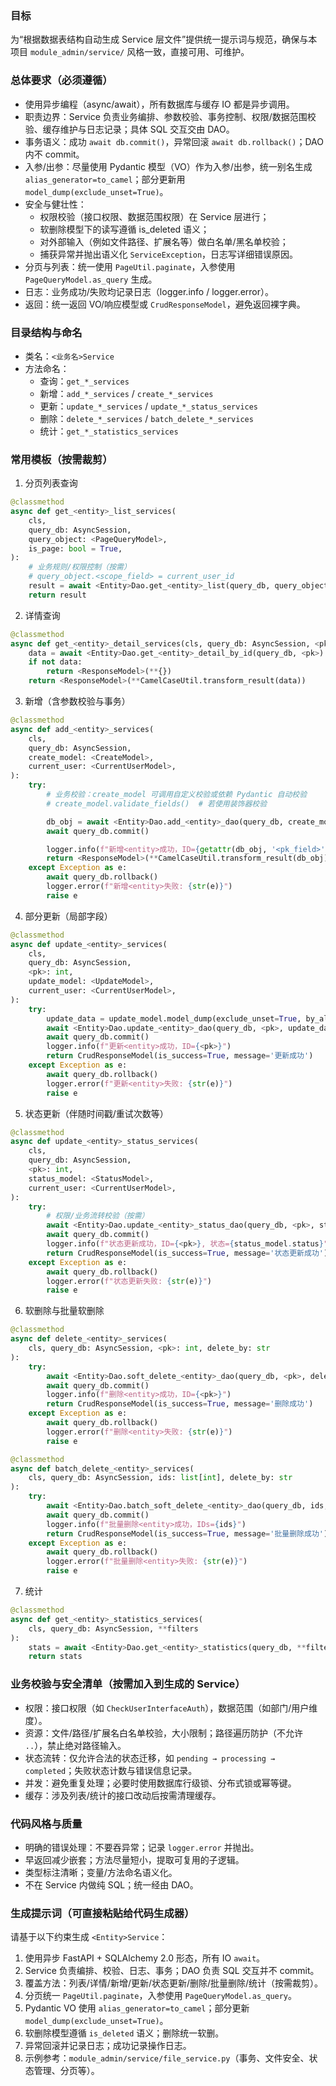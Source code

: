 ### 目标
为“根据数据表结构自动生成 Service 层文件”提供统一提示词与规范，确保与本项目 `module_admin/service/` 风格一致，直接可用、可维护。

### 总体要求（必须遵循）
- 使用异步编程（async/await），所有数据库与缓存 IO 都是异步调用。
- 职责边界：Service 负责业务编排、参数校验、事务控制、权限/数据范围校验、缓存维护与日志记录；具体 SQL 交互交由 DAO。
- 事务语义：成功 `await db.commit()`，异常回滚 `await db.rollback()`；DAO 内不 commit。
- 入参/出参：尽量使用 Pydantic 模型（VO）作为入参/出参，统一别名生成 `alias_generator=to_camel`；部分更新用 `model_dump(exclude_unset=True)`。
- 安全与健壮性：
  - 权限校验（接口权限、数据范围权限）在 Service 层进行；
  - 软删除模型下的读写遵循 is_deleted 语义；
  - 对外部输入（例如文件路径、扩展名等）做白名单/黑名单校验；
  - 捕获异常并抛出语义化 `ServiceException`，日志写详细错误原因。
- 分页与列表：统一使用 `PageUtil.paginate`，入参使用 `PageQueryModel.as_query` 生成。
- 日志：业务成功/失败均记录日志（logger.info / logger.error）。
- 返回：统一返回 VO/响应模型或 `CrudResponseModel`，避免返回裸字典。

### 目录结构与命名
- 类名：`<业务名>Service`
- 方法命名：
  - 查询：`get_*_services`
  - 新增：`add_*_services` / `create_*_services`
  - 更新：`update_*_services` / `update_*_status_services`
  - 删除：`delete_*_services` / `batch_delete_*_services`
  - 统计：`get_*_statistics_services`

### 常用模板（按需裁剪）

1) 分页列表查询
```python
@classmethod
async def get_<entity>_list_services(
    cls,
    query_db: AsyncSession,
    query_object: <PageQueryModel>,
    is_page: bool = True,
):
    # 业务规则/权限控制（按需）
    # query_object.<scope_field> = current_user_id
    result = await <Entity>Dao.get_<entity>_list(query_db, query_object, is_page)
    return result
```

2) 详情查询
```python
@classmethod
async def get_<entity>_detail_services(cls, query_db: AsyncSession, <pk>: int):
    data = await <Entity>Dao.get_<entity>_detail_by_id(query_db, <pk>)
    if not data:
        return <ResponseModel>(**{})
    return <ResponseModel>(**CamelCaseUtil.transform_result(data))
```

3) 新增（含参数校验与事务）
```python
@classmethod
async def add_<entity>_services(
    cls,
    query_db: AsyncSession,
    create_model: <CreateModel>,
    current_user: <CurrentUserModel>,
):
    try:
        # 业务校验：create_model 可调用自定义校验或依赖 Pydantic 自动校验
        # create_model.validate_fields()  # 若使用装饰器校验

        db_obj = await <Entity>Dao.add_<entity>_dao(query_db, create_model)
        await query_db.commit()

        logger.info(f"新增<entity>成功，ID={getattr(db_obj, '<pk_field>', None)}")
        return <ResponseModel>(**CamelCaseUtil.transform_result(db_obj))
    except Exception as e:
        await query_db.rollback()
        logger.error(f"新增<entity>失败: {str(e)}")
        raise e
```

4) 部分更新（局部字段）
```python
@classmethod
async def update_<entity>_services(
    cls,
    query_db: AsyncSession,
    <pk>: int,
    update_model: <UpdateModel>,
    current_user: <CurrentUserModel>,
):
    try:
        update_data = update_model.model_dump(exclude_unset=True, by_alias=False)
        await <Entity>Dao.update_<entity>_dao(query_db, <pk>, update_data)
        await query_db.commit()
        logger.info(f"更新<entity>成功，ID={<pk>}")
        return CrudResponseModel(is_success=True, message='更新成功')
    except Exception as e:
        await query_db.rollback()
        logger.error(f"更新<entity>失败: {str(e)}")
        raise e
```

5) 状态更新（伴随时间戳/重试次数等）
```python
@classmethod
async def update_<entity>_status_services(
    cls,
    query_db: AsyncSession,
    <pk>: int,
    status_model: <StatusModel>,
    current_user: <CurrentUserModel>,
):
    try:
        # 权限/业务流转校验（按需）
        await <Entity>Dao.update_<entity>_status_dao(query_db, <pk>, status_model)
        await query_db.commit()
        logger.info(f"状态更新成功，ID={<pk>}, 状态={status_model.status}")
        return CrudResponseModel(is_success=True, message='状态更新成功')
    except Exception as e:
        await query_db.rollback()
        logger.error(f"状态更新失败: {str(e)}")
        raise e
```

6) 软删除与批量软删除
```python
@classmethod
async def delete_<entity>_services(
    cls, query_db: AsyncSession, <pk>: int, delete_by: str
):
    try:
        await <Entity>Dao.soft_delete_<entity>_dao(query_db, <pk>, delete_by)
        await query_db.commit()
        logger.info(f"删除<entity>成功，ID={<pk>}")
        return CrudResponseModel(is_success=True, message='删除成功')
    except Exception as e:
        await query_db.rollback()
        logger.error(f"删除<entity>失败: {str(e)}")
        raise e

@classmethod
async def batch_delete_<entity>_services(
    cls, query_db: AsyncSession, ids: list[int], delete_by: str
):
    try:
        await <Entity>Dao.batch_soft_delete_<entity>_dao(query_db, ids, delete_by)
        await query_db.commit()
        logger.info(f"批量删除<entity>成功，IDs={ids}")
        return CrudResponseModel(is_success=True, message='批量删除成功')
    except Exception as e:
        await query_db.rollback()
        logger.error(f"批量删除<entity>失败: {str(e)}")
        raise e
```

7) 统计
```python
@classmethod
async def get_<entity>_statistics_services(
    cls, query_db: AsyncSession, **filters
):
    stats = await <Entity>Dao.get_<entity>_statistics(query_db, **filters)
    return stats
```

### 业务校验与安全清单（按需加入到生成的 Service）
- 权限：接口权限（如 `CheckUserInterfaceAuth`），数据范围（如部门/用户维度）。
- 资源：文件/路径/扩展名白名单校验，大小限制；路径遍历防护（不允许 `..`），禁止绝对路径输入。
- 状态流转：仅允许合法的状态迁移，如 `pending → processing → completed`；失败状态计数与错误信息记录。
- 并发：避免重复处理；必要时使用数据库行级锁、分布式锁或幂等键。
- 缓存：涉及列表/统计的接口改动后按需清理缓存。

### 代码风格与质量
- 明确的错误处理：不要吞异常；记录 `logger.error` 并抛出。
- 早返回减少嵌套；方法尽量短小，提取可复用的子逻辑。
- 类型标注清晰；变量/方法命名语义化。
- 不在 Service 内做纯 SQL；统一经由 DAO。

### 生成提示词（可直接粘贴给代码生成器）
请基于以下约束生成 `<Entity>Service`：
1) 使用异步 FastAPI + SQLAlchemy 2.0 形态，所有 IO `await`。
2) Service 负责编排、校验、日志、事务；DAO 负责 SQL 交互并不 commit。
3) 覆盖方法：列表/详情/新增/更新/状态更新/删除/批量删除/统计（按需裁剪）。
4) 分页统一 `PageUtil.paginate`，入参使用 `PageQueryModel.as_query`。
5) Pydantic VO 使用 `alias_generator=to_camel`；部分更新 `model_dump(exclude_unset=True)`。
6) 软删除模型遵循 `is_deleted` 语义；删除统一软删。
7) 异常回滚并记录日志；成功记录操作日志。
8) 示例参考：`module_admin/service/file_service.py`（事务、文件安全、状态管理、分页等）。


